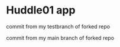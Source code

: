 # Huddle01 app

commit from my testbranch of forked repo

commit from my main branch of forked repo
